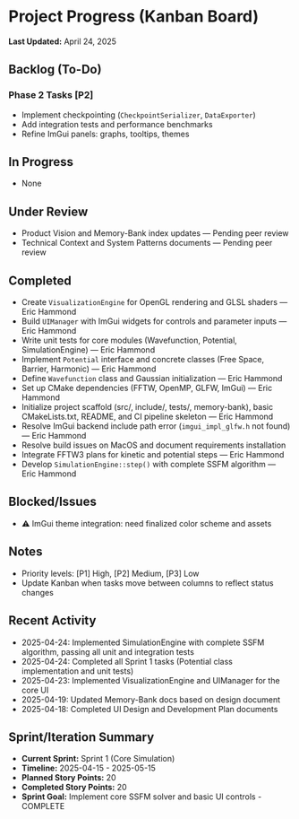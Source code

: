 # Project Progress (Kanban Board)

**Last Updated:** April 24, 2025

## Backlog (To-Do)

### Phase 2 Tasks [P2]
- Implement checkpointing (`CheckpointSerializer`, `DataExporter`)
- Add integration tests and performance benchmarks
- Refine ImGui panels: graphs, tooltips, themes

## In Progress
- None

## Under Review
- Product Vision and Memory-Bank index updates — Pending peer review
- Technical Context and System Patterns documents — Pending peer review

## Completed
- Create `VisualizationEngine` for OpenGL rendering and GLSL shaders — Eric Hammond
- Build `UIManager` with ImGui widgets for controls and parameter inputs — Eric Hammond
- Write unit tests for core modules (Wavefunction, Potential, SimulationEngine) — Eric Hammond
- Implement `Potential` interface and concrete classes (Free Space, Barrier, Harmonic) — Eric Hammond
- Define `Wavefunction` class and Gaussian initialization — Eric Hammond
- Set up CMake dependencies (FFTW, OpenMP, GLFW, ImGui) — Eric Hammond
- Initialize project scaffold (src/, include/, tests/, memory-bank), basic CMakeLists.txt, README, and CI pipeline skeleton — Eric Hammond
- Resolve ImGui backend include path error (`imgui_impl_glfw.h` not found) — Eric Hammond
- Resolve build issues on MacOS and document requirements installation
- Integrate FFTW3 plans for kinetic and potential steps — Eric Hammond
- Develop `SimulationEngine::step()` with complete SSFM algorithm — Eric Hammond

## Blocked/Issues
- ⚠️ ImGui theme integration: need finalized color scheme and assets

## Notes
- Priority levels: [P1] High, [P2] Medium, [P3] Low
- Update Kanban when tasks move between columns to reflect status changes

## Recent Activity
- 2025-04-24: Implemented SimulationEngine with complete SSFM algorithm, passing all unit and integration tests
- 2025-04-24: Completed all Sprint 1 tasks (Potential class implementation and unit tests)
- 2025-04-23: Implemented VisualizationEngine and UIManager for the core UI
- 2025-04-19: Updated Memory-Bank docs based on design document
- 2025-04-18: Completed UI Design and Development Plan documents

## Sprint/Iteration Summary
- **Current Sprint:** Sprint 1 (Core Simulation)
- **Timeline:** 2025-04-15 - 2025-05-15
- **Planned Story Points:** 20
- **Completed Story Points:** 20
- **Sprint Goal:** Implement core SSFM solver and basic UI controls - COMPLETE